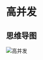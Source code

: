 # 高并发



## 思维导图

![高并发](https://cdn.jsdelivr.net/gh/AlbertYang0801/pic-bed@main/img/20211009095642.png)
